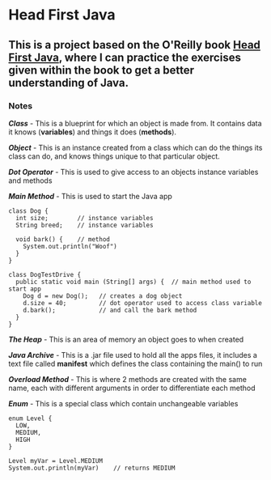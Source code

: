 # Head First Java
This is a project based on the O'Reilly book [Head First Java](https://learning.oreilly.com/library/view/head-first-java/9781492091646/),
where I can practice the exercises given within the book to get a better understanding of Java.
---
### Notes
***Class*** - This is a blueprint for which an object is made from. It contains data it knows (**variables**) and
things it does (**methods**).

***Object*** - This is an instance created from a class which can do the things its
class can do, and knows things unique to that particular object.

***Dot Operator*** - This is used to give access to an objects instance variables and methods

***Main Method*** - This is used to start the Java app

```
class Dog {
  int size;        // instance variables
  String breed;    // instance variables
  
  void bark() {    // method
    System.out.println("Woof")
  }
}

class DogTestDrive {
  public static void main (String[] args) {  // main method used to start app
    Dog d = new Dog();   // creates a dog object
    d.size = 40;         // dot operator used to access class variable
    d.bark();            // and call the bark method
  }
}
```

***The Heap*** - This is an area of memory an object goes to when created

***Java Archive*** - This is a .jar file used to hold all the apps files, it
includes a text file called **manifest** which defines the class containing the main() to run

***Overload Method*** - This is where 2 methods are created with the same name, each
with different arguments in order to differentiate each method

***Enum*** - This is a special class which contain unchangeable variables
```
enum Level {
  LOW,
  MEDIUM,
  HIGH
}

Level myVar = Level.MEDIUM    
System.out.println(myVar)    // returns MEDIUM
```
